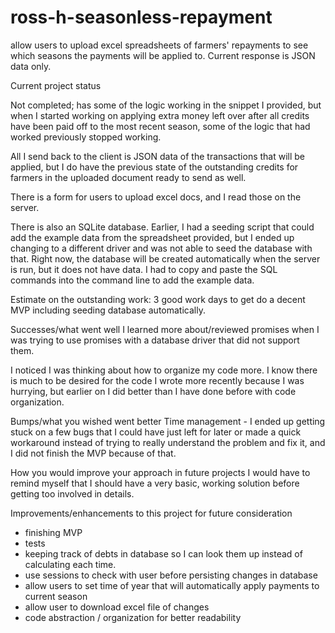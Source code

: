 # ross-h-seasonless-repayment
allow users to upload excel spreadsheets of farmers' repayments to see which seasons the payments will be applied to.
Current response is JSON data only.

Current project status

Not completed; has some of the logic working in the snippet I provided, but when I started working on applying extra money left over after all credits have been paid off to the most recent season, some of the logic that had worked previously stopped working.

All I send back to the client is JSON data of the transactions that will be applied, but I do have the previous state of the outstanding credits for farmers in the uploaded document ready to send as well.

There is a form for users to upload excel docs, and I read those on the server.

There is also an SQLite database. Earlier, I had a seeding script that could add the example data from the spreadsheet provided, but I ended up changing to a different driver and was not able to seed the database with that. Right now, the database will be created automatically when the server is run, but it does not have data. I had to copy and paste the SQL commands into the command line to add the example data.

Estimate on the outstanding work: 3 good work days to get do a decent MVP including seeding database automatically.

Successes/what went well
I learned more about/reviewed promises when I was trying to use promises with a database driver that did not support them.

I noticed I was thinking about how to organize my code more. I know there is much to be desired for the code I wrote more recently because I was hurrying, but earlier on I did better than I have done before with code organization.

Bumps/what you wished went better
Time management - I ended up getting stuck on a few bugs that I could have just left for later or made a quick workaround instead of trying to really understand the problem and fix it, and I did not finish the MVP because of that.

How you would improve your approach in future projects
I would have to remind myself that I should have a very basic, working solution before getting too involved in details.

Improvements/enhancements to this project for future consideration
- finishing MVP
- tests
- keeping track of debts in database so I can look them up instead of calculating each time.
- use sessions to check with user before persisting changes in database
- allow users to set time of year that will automatically apply payments to current season
- allow user to download excel file of changes
- code abstraction / organization for better readability
